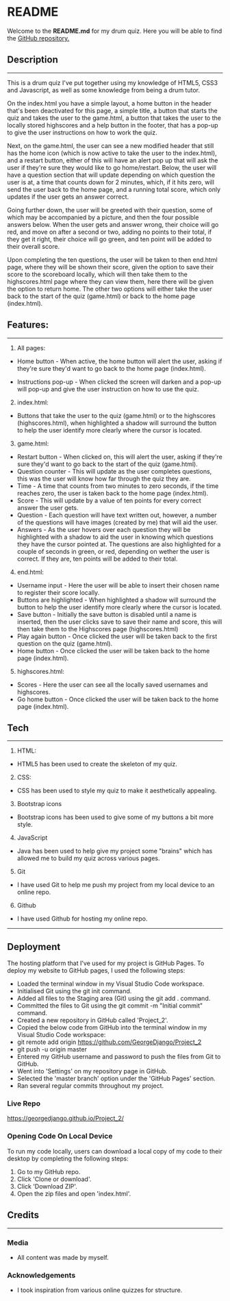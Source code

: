 # README

Welcome to the **README.md** for my drum quiz.
Here you will be able to find the [GitHub repository.](https://github.com/GeorgeDjango/Project_2)


## Description

---

This is a drum quiz I've put together using my knowledge of HTML5, CSS3 and Javascript, as well as some knowledge from being a drum tutor.

On the index.html you have a simple layout, a home button in the header that's been deactivated for this page, a simple title, a button that starts the quiz and takes the user to the game.html, a button that takes the user to the locally stored highscores and a help button in the footer, that has a pop-up to give the user instructions on how to work the quiz.

Next, on the game.html, the user can see a new modified header that still has the home icon (which is now active to take the user to the index.html), and a restart button, either of this will have an alert pop up that will ask the user if they're sure they would like to go home/restart. Below, the user will have a question section that will update depending on which question the user is at, a time that counts down for 2 minutes, which, if it hits zero, will send the user back to the home page, and a running total score, which only updates if the user gets an answer correct.

Going further down, the user will be greeted with their question, some of which may be accompanied by a picture, and then the four possible answers below. When the user gets and answer wrong, their choice will go red, and move on after a second or two, adding no points to their total, if they get it right, their choice will go green, and ten point will be added to their overall score.

Upon completing the ten questions, the user will be taken to then end.html page, where they will be shown their score, given the option to save their score to the scoreboard locally, which will then take them to the highscores.html page where they can view them, here there will be given the option to return home. The other two options will either take the user back to the start of the quiz (game.html) or back to the home page (index.html).


## Features:

---

1. All pages:
- Home button - When active, the home button will alert the user, asking if they're sure they'd want to go back to the home page (index.html).

- Instructions pop-up - When clicked the screen will darken and a pop-up will pop-up and give the user instruction on how to use the quiz.

2. index.html:
- Buttons that take the user to the quiz (game.html) or to the highscores (highscores.html), when highlighted a shadow will surround the button to help the user identify more clearly where the cursor is located.

3. game.html:
- Restart button - When clicked on, this will alert the user, asking if they're sure they'd want to go back to the start of the quiz (game.html).
- Question counter - This will update as the user completes questions, this was the user will know how far through the quiz they are.
- Time - A time that counts from two minutes to zero seconds, if the time reaches zero, the user is taken back to the home page (index.html).
- Score - This will update by a value of ten points for every correct answer the user gets.
- Question - Each question will have text written out, however, a number of the questions will have images (created by me) that will aid the user.
- Answers - As the user hovers over each question they will be highlighted with a shadow to aid the user in knowing which questions they have the cursor pointed at. The questions are also highlighted for a couple of seconds in green, or red, depending on wether the user is correct. If they are, ten points will be added to their total.

4. end.html:
- Username input - Here the user will be able to insert their chosen name to register their score locally.
- Buttons are highlighted - When highlighted a shadow will surround the button to help the user identify more clearly where the cursor is located.
- Save button - Initially the save button is disabled until a name is inserted, then the user clicks save to save their name and score, this will then take them to the Highscores page (highscores.html)
- Play again button - Once clicked the user will be taken back to the first question on the quiz (game.html).
- Home button - Once clicked the user will be taken back to the home page (index.html).

5. highscores.html:
- Scores - Here the user can see all the locally saved usernames and highscores.
- Go home button - Once clicked the user will be taken back to the home page (index.html).


## Tech

---

1. HTML: 
- HTML5 has been used to create the skeleton of my quiz.

2. CSS:
- CSS has been used to style my quiz to make it aesthetically appealing.

3. Bootstrap icons
- Bootstrap icons has been used to give some of my buttons a bit more style.

4. JavaScript
- Java has been used to help give my project some "brains" which has allowed me to build my quiz across various pages.

5. Git
- I have used Git to help me push my project from my local device to an online repo.

6. Github
- I have used Github for hosting my online repo.

---

## Deployment
The hosting platform that I've used for my project is GitHub Pages. To deploy my website to GitHub pages, I used the following steps:
- Loaded the terminal window in my Visual Studio Code workspace.
- Initialised Git using the git init command.
- Added all files to the Staging area (Git) using the git add . command.
- Committed the files to Git using the git commit -m "Initial commit" command.
- Created a new repository in GitHub called 'Project_2'.
- Copied the below code from GitHub into the terminal window in my Visual Studio Code workspace:
- git remote add origin https://github.com/GeorgeDjango/Project_2
- git push -u origin master
- Entered my GitHub username and password to push the files from Git to GitHub.
- Went into 'Settings' on my repository page in GitHub.
- Selected the 'master branch' option under the 'GitHub Pages' section.
- Ran several regular commits throughout my project.

### Live Repo
 https://georgedjango.github.io/Project_2/
 
### Opening Code On Local Device
To run my code locally, users can download a local copy of my code to their desktop by completing the following steps:

1. Go to my GitHub repo.
2. Click 'Clone or download'.
3. Click 'Download ZIP'.
4. Open the zip files and open 'index.html'.


## Credits 

---

### Media
- All content was made by myself.

### Acknowledgements
- I took inspiration from various online quizzes for structure.
